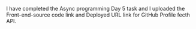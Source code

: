 I have completed the Async programming Day 5 task and I uploaded the Front-end-source code link and Deployed URL link for GitHub Profile fecth API.